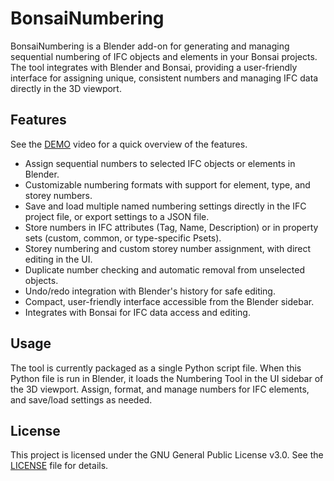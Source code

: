 # BonsaiNumbering
BonsaiNumbering is a Blender add-on for generating and managing sequential numbering of IFC objects and elements in your Bonsai projects. The tool integrates with Blender and Bonsai, providing a user-friendly interface for assigning unique, consistent numbers and managing IFC data directly in the 3D viewport.

## Features
See the [DEMO](Demo_BonsaiNumbering.mp4) video for a quick overview of the features.
- Assign sequential numbers to selected IFC objects or elements in Blender.
- Customizable numbering formats with support for element, type, and storey numbers.
- Save and load multiple named numbering settings directly in the IFC project file, or export settings to a JSON file.
- Store numbers in IFC attributes (Tag, Name, Description) or in property sets (custom, common, or type-specific Psets).
- Storey numbering and custom storey number assignment, with direct editing in the UI.
- Duplicate number checking and automatic removal from unselected objects.
- Undo/redo integration with Blender's history for safe editing.
- Compact, user-friendly interface accessible from the Blender sidebar.
- Integrates with Bonsai for IFC data access and editing.

## Usage
The tool is currently packaged as a single Python script file. When this Python file is run in Blender, it loads the Numbering Tool in the UI sidebar of the 3D viewport. Assign, format, and manage numbers for IFC elements, and save/load settings as needed.

## License

This project is licensed under the GNU General Public License v3.0. See the [LICENSE](LICENSE) file for details.
